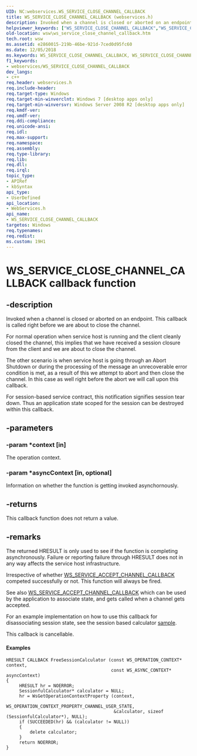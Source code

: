 ```yaml
---
UID: NC:webservices.WS_SERVICE_CLOSE_CHANNEL_CALLBACK
title: WS_SERVICE_CLOSE_CHANNEL_CALLBACK (webservices.h)
description: Invoked when a channel is closed or aborted on an endpoint.helpviewer_keywords: ["WS_SERVICE_CLOSE_CHANNEL_CALLBACK","WS_SERVICE_CLOSE_CHANNEL_CALLBACK callback","WS_SERVICE_CLOSE_CHANNEL_CALLBACK callback function [Web Services for Windows]","webservices/WS_SERVICE_CLOSE_CHANNEL_CALLBACK","wsw.ws_service_close_channel_callback"]
old-location: wsw\ws_service_close_channel_callback.htm
tech.root: wsw
ms.assetid: e2860015-219b-46be-921d-7ced0d95fc60
ms.date: 12/05/2018
ms.keywords: WS_SERVICE_CLOSE_CHANNEL_CALLBACK, WS_SERVICE_CLOSE_CHANNEL_CALLBACK callback, WS_SERVICE_CLOSE_CHANNEL_CALLBACK callback function [Web Services for Windows], webservices/WS_SERVICE_CLOSE_CHANNEL_CALLBACK, wsw.ws_service_close_channel_callback
f1_keywords:
- webservices/WS_SERVICE_CLOSE_CHANNEL_CALLBACK
dev_langs:
- c++
req.header: webservices.h
req.include-header: 
req.target-type: Windows
req.target-min-winverclnt: Windows 7 [desktop apps only]
req.target-min-winversvr: Windows Server 2008 R2 [desktop apps only]
req.kmdf-ver: 
req.umdf-ver: 
req.ddi-compliance: 
req.unicode-ansi: 
req.idl: 
req.max-support: 
req.namespace: 
req.assembly: 
req.type-library: 
req.lib: 
req.dll: 
req.irql: 
topic_type:
- APIRef
- kbSyntax
api_type:
- UserDefined
api_location:
- WebServices.h
api_name:
- WS_SERVICE_CLOSE_CHANNEL_CALLBACK
targetos: Windows
req.typenames: 
req.redist: 
ms.custom: 19H1
---
```


# WS_SERVICE_CLOSE_CHANNEL_CALLBACK callback function


## -description


Invoked when a channel is closed or aborted on an endpoint. 
                This callback is called right before we are about to close the channel. 
            

For normal operation when service host is running and the client cleanly 
                closed the channel, this implies that we have received a session closure 
                from the client and we are about to close the channel. 
            

The other scenario is when service host is going through an Abort Shutdown 
                or during the processing of the message an unrecoverable error condition is 
                met, as a result of this we attempt to abort and then close the channel. 
                In this case as well right before the abort we will call upon this callback. 
            

For session-based service contract, this notification 
                signifies session tear down. Thus an application state scoped for the session 
                can be destroyed within this callback. 
            


## -parameters




### -param *context [in]

The operation context.
                


### -param *asyncContext [in, optional]

Information on whether the function is getting invoked asynchornously.


## -returns



This callback function does not return a value.




## -remarks



The returned HRESULT is only used to see if the function is completing asynchronously. Failure or 
                reporting failure through HRESULT does not in any way affects the service host infrastructure.
                
            

Irrespective of whether <a href="https://docs.microsoft.com/windows/desktop/api/webservices/nc-webservices-ws_service_accept_channel_callback">WS_SERVICE_ACCEPT_CHANNEL_CALLBACK</a> competed successfully or not. This function 
                will always be fired.
            

See also <a href="https://docs.microsoft.com/windows/desktop/api/webservices/nc-webservices-ws_service_accept_channel_callback">WS_SERVICE_ACCEPT_CHANNEL_CALLBACK</a> which can be used by the application to associate state,
                and gets called when a channel gets accepted.
            

For an example implementation on how to use this callback for disassociating session state, see the session based calculator <a href="https://docs.microsoft.com/windows/desktop/wsw/sessionfullcalculatorserviceexample">sample</a>.
            

This callback is cancellable.
            


#### Examples

<pre class="syntax" xml:space="preserve"><code>HRESULT CALLBACK FreeSessionCalculator (const WS_OPERATION_CONTEXT* context,
                                        const WS_ASYNC_CONTEXT* asyncContext)
{
     HRESULT hr = NOERROR;
     SessionfulCalculator* calculator = NULL;
     hr = WsGetOperationContextProperty (context, 
                                         WS_OPERATION_CONTEXT_PROPERTY_CHANNEL_USER_STATE, 
                                         &amp;calculator, sizeof (SessionfulCalculator*), NULL);
     if (SUCCEEDED(hr) &amp;&amp; (calculator != NULL))
     {                                                       
         delete calculator;
     }
     return NOERROR;
}
</code></pre>


